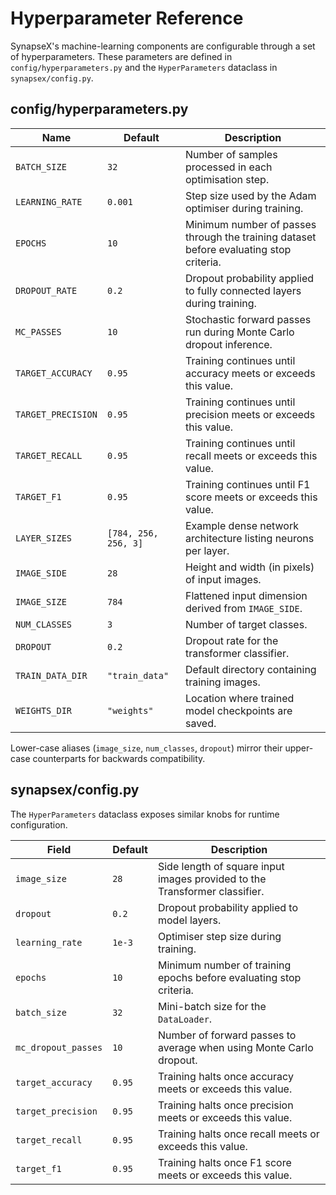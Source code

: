 # Hyperparameter Reference

SynapseX's machine-learning components are configurable through a set of hyperparameters. These parameters are defined in `config/hyperparameters.py` and the `HyperParameters` dataclass in `synapsex/config.py`.

## config/hyperparameters.py

| Name | Default | Description |
|------|---------|-------------|
| `BATCH_SIZE` | `32` | Number of samples processed in each optimisation step. |
| `LEARNING_RATE` | `0.001` | Step size used by the Adam optimiser during training. |
| `EPOCHS` | `10` | Minimum number of passes through the training dataset before evaluating stop criteria. |
| `DROPOUT_RATE` | `0.2` | Dropout probability applied to fully connected layers during training. |
| `MC_PASSES` | `10` | Stochastic forward passes run during Monte Carlo dropout inference. |
| `TARGET_ACCURACY` | `0.95` | Training continues until accuracy meets or exceeds this value. |
| `TARGET_PRECISION` | `0.95` | Training continues until precision meets or exceeds this value. |
| `TARGET_RECALL` | `0.95` | Training continues until recall meets or exceeds this value. |
| `TARGET_F1` | `0.95` | Training continues until F1 score meets or exceeds this value. |
| `LAYER_SIZES` | `[784, 256, 256, 3]` | Example dense network architecture listing neurons per layer. |
| `IMAGE_SIDE` | `28` | Height and width (in pixels) of input images. |
| `IMAGE_SIZE` | `784` | Flattened input dimension derived from `IMAGE_SIDE`. |
| `NUM_CLASSES` | `3` | Number of target classes. |
| `DROPOUT` | `0.2` | Dropout rate for the transformer classifier. |
| `TRAIN_DATA_DIR` | `"train_data"` | Default directory containing training images. |
| `WEIGHTS_DIR` | `"weights"` | Location where trained model checkpoints are saved. |

Lower-case aliases (`image_size`, `num_classes`, `dropout`) mirror their upper-case counterparts for backwards compatibility.

## synapsex/config.py

The `HyperParameters` dataclass exposes similar knobs for runtime configuration.

| Field | Default | Description |
|-------|---------|-------------|
| `image_size` | `28` | Side length of square input images provided to the Transformer classifier. |
| `dropout` | `0.2` | Dropout probability applied to model layers. |
| `learning_rate` | `1e-3` | Optimiser step size during training. |
| `epochs` | `10` | Minimum number of training epochs before evaluating stop criteria. |
| `batch_size` | `32` | Mini-batch size for the `DataLoader`. |
| `mc_dropout_passes` | `10` | Number of forward passes to average when using Monte Carlo dropout. |
| `target_accuracy` | `0.95` | Training halts once accuracy meets or exceeds this value. |
| `target_precision` | `0.95` | Training halts once precision meets or exceeds this value. |
| `target_recall` | `0.95` | Training halts once recall meets or exceeds this value. |
| `target_f1` | `0.95` | Training halts once F1 score meets or exceeds this value. |

